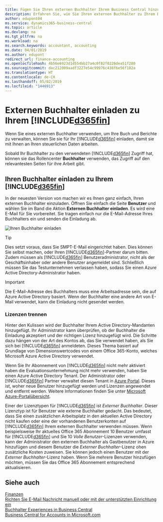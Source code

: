 ```yaml
---
title: Fügen Sie Ihren externen Buchhalter Ihrem Business Central hinzu | Microsoft Docs
description: Erfahren Sie, wie Sie Ihren externen Buchhalter zu Ihrem Business Central einladen können.
author: edupont04
ms.service: dynamics365-business-central
ms.topic: article
ms.devlang: na
ms.tgt_pltfrm: na
ms.workload: na
ms.search.keywords: accountant, accounting
ms.date: 04/01/2019
ms.author: edupont
redirect_url: finance-accounting
ms.openlocfilehash: 4b56e6923d1d554bb27a4c0f82f0226dea51f280
ms.sourcegitcommit: dac212009aadf3227e54c99976c438f6e56f182a
ms.translationtype: HT
ms.contentlocale: de-CH
ms.lasthandoff: 05/02/2019
ms.locfileid: "1446913"
---
```

# <a name="inviting-your-external-accountant-to-your-included365finincludesd365finmdmd"></a>Externen Buchhalter einladen zu Ihrem [!INCLUDE[d365fin](includes/d365fin_md.md)]
Wenn Sie eines externen Buchhalter verwenden, um Ihre Buch und Berichte zu verwalten, können Sie sie für Ihr [!INCLUDE[d365fin](includes/d365fin_md.md)] einladen, damit sie mit Ihnen an Ihren steuerlichen Daten arbeiten.

Sobald Ihr Buchhalter zu den verwendeten [!INCLUDE[d365fin](includes/d365fin_md.md)] Zugriff hat, können sie das Rollencenter **Buchhalter** verwenden, das Zugriff auf den relevantesten Seiten für ihre Arbeit gibt.  

## <a name="invite-your-accountant-to-your-included365finincludesd365finmdmd"></a>Ihren Buchhalter einladen zu Ihrem [!INCLUDE[d365fin](includes/d365fin_md.md)]

In der neuesten Version von  machen wir es Ihnen ganz einfach, Ihren externen Buchhalter einzuladen. Öffnen Sie einfach die Seite **Benutzer** und wählen Sie im Band die Aktion **Externen Buchhalter einladen**. Es wird eine E-Mail für Sie vorbereitet. Sie tragen einfach nur die E-Mail-Adresse Ihres Buchhalters ein und senden die Einladung ab.  

![Ihren Buchhalter einladen](./media/finance-invite-accountant/invite-accountant.png)

> [!TIP]  
>  Dies setzt voraus, dass Sie SMPT-E-Mail eingerichtet haben. Dies können Sie selbst machen, oder Ihren [!INCLUDE[d365fin](includes/d365fin_md.md)]-Partner darum bitten. Zudem müssen als [!INCLUDE[d365fin](includes/d365fin_md.md)] Benutzeradministrator, nicht als der Geschäftsinhaber oder andere Benutzer angemeldet sind. Schließlich müssen Sie das Testunternehmen verlassen haben, sodass Sie einen Azure Active Directory-Administrator haben.  

> [!IMPORTANT]  
> Die E-Mail-Adresse des Buchhalters muss eine Arbeitsadresse sein, die auf Azure Active Directory basiert. Wenn der Buchhalter eine andere Art von E-Mail verwendet, kann die Einladung nicht gesendet werden.  

### <a name="separate-license"></a>Lizenzen trennen
Hinter den Kulissen wird der Buchhalter Ihrem Active Directory-Mandanten hinzugefügt. Ihr Administrator kann überprüfen, ob der Buchhalter die Einladung akzeptiert und der richtigen Lizenz hinzugefügt wird. Die Schritte dazu hängen von der Art des Kontos ab, das Sie verwendet haben, als Sie sich bei [!INCLUDE[d365fin](includes/d365fin_md.md)] anmeldeten. Dieses Thema basiert auf Grundlage von Dimensionswertcodes von einem Office 365-Konto, welches Microsoft Azure Active Directory verwendet.  

Wenn Sie Ihr Abonnement von [!INCLUDE[d365fin](includes/d365fin_md.md)] nicht mehr aktiviert haben die Evaluationsunternehmung nicht mehr verwenden, haben Sie einen Azure Active Directory Tenant. Der Administrator oder [!INCLUDE[d365fin](includes/d365fin_md.md)] Partner verwaltet diesen Tenant in [Azure Portal](https://portal.azure.com). Dieses ist, woher neue Benutzer hinzugefügt werden und Lizenzen angewendet und entfernt werden. Weitere Informationen finden Sie unter [Microsoft Azure-Portalübersicht](https://docs.microsoft.com/en-us/azure/azure-portal-overview).  

Einer der Lizenztypen für [!INCLUDE[d365fin](includes/d365fin_md.md)] ist *Externer Buchhalter*. Dieser Lizenztyp ist für Benutzer wie externe Buchhalter gedacht. Das bedeutet, dass Sie einen zusätzlichen Arbeitsplatz in den aktuellen Active Directory nicht kaufen oder eine der vorhandenen Benutzerkonten auf [!INCLUDE[d365fin](includes/d365fin_md.md)] Ihrem externen Buchhalter verwenden müssen. Wenn beispielsweise Ihr aktuelles Office 365 Abonnement 10 Benutzer umfasst für [!INCLUDE[d365fin](includes/d365fin_md.md)] und Sie 10 *Volle Benutzer*-Lizenzen verwenden, kann der Administrator den externen Buchhalter als Gastbenutzer in Azure hinzufügen und diesem Benutzer die *Externer Buchhalter*-Lizenz ohen zusätzliche Kosten zuweisen. Sie können jedoch einen Benutzer mit der *Externer Buchhalter*-Lizenz haben. Wenn Sie mehrere Benutzer hinzufügen möchten, müssen Sie das Office 365 Abonnement entsprechend aktualisieren.  

## <a name="see-also"></a>Siehe auch
[Finanzen](finance.md)  
[Richten Sie E-Mail Nachricht manuell oder mit der unterstützten Einrichtung ein](admin-how-setup-email.md)  
[Buchhalter Experiences in Business Central](finance-accounting.md)  
[Business Central for Accounts in Microsoft.com](https://www.microsoft.com/en-us/dynamics365/financial-insights-for-accountants)  
